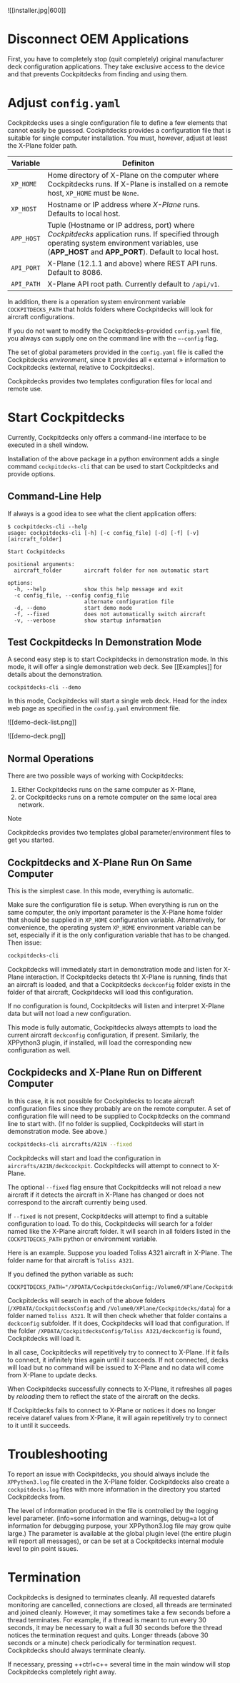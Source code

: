 ![[installer.jpg|600]]

# Disconnect OEM Applications

First, you have to completely stop (quit completely) original manufacturer deck configuration applications. They take exclusive access to the device and that prevents Cockpitdecks from finding and using them.

# Adjust `config.yaml`

Cockpitdecks uses a single configuration file to define a few elements that cannot easily be guessed. Cockpitdecks provides a configuration file that is suitable for single computer installation. You must, however, adjust at least the X-Plane folder path.

| Variable   | Definiton                                                                                                                                                                                            |
| ---------- | ---------------------------------------------------------------------------------------------------------------------------------------------------------------------------------------------------- |
| `XP_HOME`  | Home directory of X-Plane on the computer where Cockpitdecks runs. If X-Plane is installed on a remote host, `XP_HOME` must be `None`.                                                               |
| `XP_HOST`  | Hostname or IP address where *X-Plane* runs. Defaults to local host.                                                                                                                                 |
| `APP_HOST` | Tuple (Hostname or IP address, port) where *Cockpitdecks* application runs. If specified through operating system environment variables, use (**APP_HOST** and **APP_PORT**). Default to local host. |
| `API_PORT` | X-Plane (12.1.1 and above) where REST API runs. Default to 8086.                                                                                                                                     |
| `API_PATH` | X-Plane API root path. Currently default to `/api/v1`.                                                                                                                                               |

In addition, there is a operation system environment variable `COCKPITDECKS_PATH` that holds folders where Cockpitdecks will look for aircraft configurations.

If you do not want to modify the Cockpitdecks-provided `config.yaml` file, you always can supply one on the command line with the `—-config` flag.

The set of global parameters provided in the `config.yaml` file is called the Cockpitdecks *environment*, since it provides all « external » information to Cockpitdecks (external, relative to Cockpitdecks).

Cockpitdecks provides two templates configuration files for local and remote use.

# Start Cockpitdecks

Currently, Cockpitdecks only offers a command-line interface to be executed in a shell window.

Installation of the above package in a python environment adds a single command `cockpitdecks-cli` that can be used to start Cockpitdecks and provide options.

## Command-Line Help

If always is a good idea to see what the client application offers:

```
$ cockpitdecks-cli --help
usage: cockpitdecks-cli [-h] [-c config_file] [-d] [-f] [-v] [aircraft_folder]
  
Start Cockpitdecks
  
positional arguments:
  aircraft_folder       aircraft folder for non automatic start
  
options:
  -h, --help            show this help message and exit
  -c config_file, --config config_file
                        alternate configuration file
  -d, --demo            start demo mode
  -f, --fixed           does not automatically switch aircraft
  -v, --verbose         show startup information
```

## Test Cockpitdecks In Demonstration Mode

A second easy step is to start Cockpitdecks in demonstration mode. In this mode, it will offer a single demonstration web deck. See [[Examples]] for details about the demonstration.

```
cockpitdecks-cli --demo
```

In this mode, Cockpitdecks will start a single web deck. Head for the index web page as specified in the `config.yaml` environment file.

![[demo-deck-list.png]]

![[demo-deck.png]]

## Normal Operations

There are two possible ways of working with Cockpitdecks:

1. Either Cockpitdecks runs on the same computer as X-Plane,
2. or Cockpitdecks runs on a remote computer on the same local area network.

> [!NOTE]
> Cockpitdecks provides two templates global parameter/environment files to get you started.

## Cockpitdecks and X-Plane Run On Same Computer

This is the simplest case. In this mode, everything is automatic.

Make sure the configuration file is setup. When everything is run on the same computer, the only important parameter is the X-Plane home folder that should be supplied in `XP_HOME` configuration variable. Alternatively, for convenience, the operating system `XP_HOME` environment variable can be set, especially if it is the only configuration variable that has to be changed. Then issue:

```sh
cockpitdecks-cli
```

Cockpitdecks will immediately start in demonstration mode and listen for X-Plane interaction. If Cockpitdecks detects tht X-Plane is running, finds that an aircraft is loaded, and that a Cockpitdecks `deckconfig` folder exists in the folder of that aircraft, Cockpitdecks will load this configuration.

If no configuration is found, Cockpitdecks will listen and interpret X-Plane data but will not load a new configuration.

This mode is fully automatic, Cockpitdecks always attempts to load the current aircraft `deckconfig` configuration, if present. Similarly, the XPPython3 plugin, if installed, will load the corresponding new configuration as well.

## Cockpidecks and X-Plane Run on Different Computer

In this case, it is not possible for Cockpitdecks to locate aircraft configuration files since they probably are on the remote computer. A set of configuration file will need to be supplied to Cockpitdecks on the command line to start with. (If no folder is supplied, Cockpitdecks will start in demonstration mode. See above.)

```sh
cockpitdecks-cli aircrafts/A21N --fixed
```

Cockpitdecks will start and load the configuration in `aircrafts/A21N/deckcockpit`. Cockpitdecks will attempt to connect to X-Plane.

The optional `--fixed` flag ensure that Cockpitdecks will not reload a new aircraft if it detects the aircraft in X-Plane has changed or does not correspond to the aircraft currently being used.

If `--fixed` is not present, Cockpitdecks will attempt to find a suitable configuration to load. To do this, Cockpitdecks will search for a folder named like the X-Plane aircraft folder. It will search in all folders listed in the `COCKPITDECKS_PATH` python or environment variable.

Here is an example. Suppose you loaded Toliss A321 aircraft in X-Plane. The folder name for that aircraft is `Toliss A321`.

If you defined the python variable as such:

```
COCKPITDECKS_PATH="/XPDATA/CockpitdecksConfig:/Volume0/XPlane/Cockpitdecks/data
```

Cockpitdecks will search in each of the above folders (`/XPDATA/CockpitdecksConfig` and `/Volume0/XPlane/Cockpitdecks/data`) for a folder named `Toliss A321`. It will then check whether that folder contains a `deckconfig` subfolder. If it does, Cockpitdecks will load that configuration. If the folder `/XPDATA/CockpitdecksConfig/Toliss A321/deckconfig` is found, Cockpitdecks will load it.

In all case, Cockpitdecks will repetitively try to connect to X-Plane. If it fails to connect, it infinitely tries again until it succeeds. If not connected, decks will load but no command will be issued to X-Plane and no data will come from X-Plane to update decks.

When Cockpitdecks successfully connects to X-Plane, it refreshes all pages by *reloading* them to reflect the state of the aircraft on the decks.

If Cockpitdecks fails to connect to X-Plane or notices it does no longer receive dataref values from X-Plane, it will again repetitively try to connect to it until it succeeds.

# Troubleshooting

To report an issue with Cockpitdecks, you should always include the `XPPython3.log` file created in the X-Plane folder. Cockpitdecks also create a `cockpitdecks.log` files with more information in the directory you started Cockpitdecks from.

The level of information produced in the file is controlled by the logging level parameter. (info=some information and warnings, debug=a lot of information for debugging purpose, your XPPython3.log file may grow quite large.) The parameter is available at the global plugin level (the entire plugin will report all messages), or can be set at a Cockpitdecks internal module level to pin point issues.

# Termination

Cockpitdecks is designed to terminates cleanly. All requested datarefs monitoring are cancelled, connections are closed, all threads are terminated and joined cleanly. However, it may sometimes take a few seconds before a thread terminates. For example, if a thread is meant to run every 30 seconds, it may be necessary to wait a full 30 seconds before the thread notices the termination request and quits. Longer threads (above 30 seconds or a minute) check periodically for termination request. Cockpitdecks should always terminate cleanly.

If necessary, pressing ++ctrl+c++ several time in the main window will stop Cockpitdecks completely right away.
